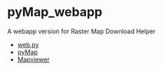 # pyMap_webapp
A webapp version for Raster Map Download Helper

- [web.py](http://webpy.org/)
- [pyMap](https://github.com/brandonxiang/pyMap)
- [Mapviewer](https://github.com/brandonxiang/MapViewer)



